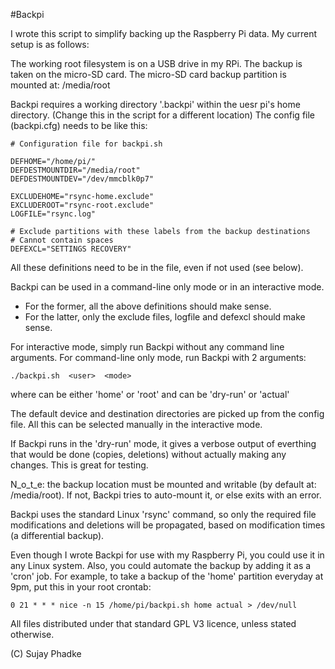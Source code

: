 #Backpi

I wrote this script to simplify backing up the Raspberry Pi data. 
My current setup is as follows:

The working root filesystem is on a USB drive in my RPi.
The backup is taken on the micro-SD card.
The micro-SD card backup partition is mounted at:
 /media/root
 
 Backpi requires a working directory '.backpi' within the uesr pi's home directory.
 (Change this in the script for a different location)
 The config file (backpi.cfg) needs to be like this:
 ```
# Configuration file for backpi.sh

DEFHOME="/home/pi/"
DEFDESTMOUNTDIR="/media/root"
DEFDESTMOUNTDEV="/dev/mmcblk0p7"

EXCLUDEHOME="rsync-home.exclude"
EXCLUDEROOT="rsync-root.exclude"
LOGFILE="rsync.log"

# Exclude partitions with these labels from the backup destinations
# Cannot contain spaces
DEFEXCL="SETTINGS RECOVERY"
```
All these definitions need to be in the file, even if not used (see below).

Backpi can be used in a command-line only mode or in an interactive mode.
- For the former, all the above definitions should make sense.
- For the latter, only the exclude files, logfile and defexcl should make sense.

For interactive mode, simply run Backpi without any command line arguments.
For command-line only mode, run Backpi with 2 arguments:
```
./backpi.sh  <user>  <mode>
```
where <user> can be either 'home' or 'root' and
<mode> can be 'dry-run' or 'actual'

The default device and destination directories are picked up from the config file.
All this can be selected manually in the interactive mode.

If Backpi runs in the 'dry-run' mode, it gives a verbose output of everthing that would be done 
(copies, deletions) without actually making any changes. This is great for testing.
  
N_o_t_e: the backup location must be mounted and writable (by default at: /media/root).
If not, Backpi tries to auto-mount it, or else exits with an error. 

Backpi uses the standard Linux 'rsync' command, so only the required file modifications 
and deletions will be propagated, based on modification times (a differential backup).

Even though I wrote Backpi for use with my Raspberry Pi, you could use it in any Linux system.
Also, you could automate the backup by adding it as a 'cron' job.
For example, to take a backup of the 'home' partition everyday at 9pm, put this in your root crontab:
```
0 21 * * * nice -n 15 /home/pi/backpi.sh home actual > /dev/null
```
All files distributed under that standard GPL V3 licence, unless stated otherwise.

(C) Sujay Phadke
